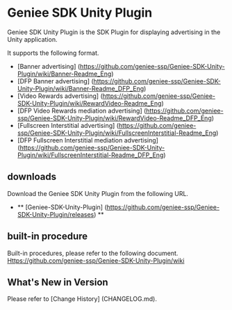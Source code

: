 # Geniee SDK Unity Plugin

Geniee SDK Unity Plugin is the SDK Plugin for displaying advertising in the Unity application.

It supports the following format.
- [Banner advertising] (https://github.com/geniee-ssp/Geniee-SDK-Unity-Plugin/wiki/Banner-Readme_Eng)
- [DFP Banner advertising] (https://github.com/geniee-ssp/Geniee-SDK-Unity-Plugin/wiki/Banner-Readme_DFP_Eng)
- [Video Rewards advertising] (https://github.com/geniee-ssp/Geniee-SDK-Unity-Plugin/wiki/RewardVideo-Readme_Eng)
- [DFP Video Rewards mediation advertising] (https://github.com/geniee-ssp/Geniee-SDK-Unity-Plugin/wiki/RewardVideo-Readme_DFP_Eng)
- [Fullscreen Interstitial advertising] (https://github.com/geniee-ssp/Geniee-SDK-Unity-Plugin/wiki/FullscreenInterstitial-Readme_Eng)
- [DFP Fullscreen Interstitial mediation advertising] (https://github.com/geniee-ssp/Geniee-SDK-Unity-Plugin/wiki/FullscreenInterstitial-Readme_DFP_Eng)

## downloads

Download the Geniee SDK Unity Plugin from the following URL.

- ** [Geniee-SDK-Unity-Plugin] (https://github.com/geniee-ssp/Geniee-SDK-Unity-Plugin/releases) **

## built-in procedure

Built-in procedures, please refer to the following document.
<Https://github.com/geniee-ssp/Geniee-SDK-Unity-Plugin/wiki>

## What's New in Version

Please refer to [Change History] (CHANGELOG.md).

